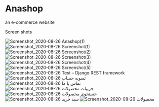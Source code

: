 # Anashop
an e-commerce website

Screen shots

![Screenshot_2020-08-26 Anashop(1)](https://user-images.githubusercontent.com/24919911/91350569-b91f3a00-e79b-11ea-8d69-1fcbbcb15378.jpg)
![Screenshot_2020-08-26 Screenshot(1)](https://user-images.githubusercontent.com/24919911/91350593-c2a8a200-e79b-11ea-8a88-c362b974481f.png)
![Screenshot_2020-08-26 Screenshot(2)](https://user-images.githubusercontent.com/24919911/91350601-c5a39280-e79b-11ea-9993-0230cb3b33e7.png)
![Screenshot_2020-08-26 Screenshot(3)](https://user-images.githubusercontent.com/24919911/91350613-c9371980-e79b-11ea-9f81-840255bf3fff.png)
![Screenshot_2020-08-26 Screenshot(4)](https://user-images.githubusercontent.com/24919911/91350636-d05e2780-e79b-11ea-8595-3a4739722cb9.png)
![Screenshot_2020-08-26 Screenshot(5)](https://user-images.githubusercontent.com/24919911/91350648-d3f1ae80-e79b-11ea-8ef2-dd8f7588c2ff.png)
![Screenshot_2020-08-26 Test – Django REST framework](https://user-images.githubusercontent.com/24919911/91350665-db18bc80-e79b-11ea-9cb9-d9098c7c65c3.png)
![Screenshot_2020-08-26 تسویه حساب](https://user-images.githubusercontent.com/24919911/91350670-de13ad00-e79b-11ea-83f0-cb26b85ad169.png)
![Screenshot_2020-08-26 تماس با ما](https://user-images.githubusercontent.com/24919911/91350684-e1a73400-e79b-11ea-8ae7-4229849a859a.png)
![Screenshot_2020-08-26 جزییات محصولات](https://user-images.githubusercontent.com/24919911/91350694-e4a22480-e79b-11ea-8ac0-cf95e82d2904.png)
![Screenshot_2020-08-26 جستجوی محصولات](https://user-images.githubusercontent.com/24919911/91350697-e7047e80-e79b-11ea-8275-04000a43f218.png)
![Screenshot_2020-08-26 سبد خرید](https://user-images.githubusercontent.com/24919911/91350701-e966d880-e79b-11ea-9a99-fea745a5f888.png)
![Screenshot_2020-08-26 محصولات](https://user-images.githubusercontent.com/24919911/91350710-ec61c900-e79b-11ea-8ec2-62228e6a72fd.png)

